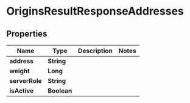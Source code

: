 

# OriginsResultResponseAddresses


## Properties

| Name | Type | Description | Notes |
|------------ | ------------- | ------------- | -------------|
|**address** | **String** |  |  |
|**weight** | **Long** |  |  |
|**serverRole** | **String** |  |  |
|**isActive** | **Boolean** |  |  |



